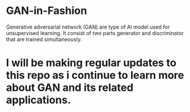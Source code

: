 # GAN-in-Fashion
Generative adversarial network (GAN) are type of AI model used for unsupervised learning. It consist of two parts generator and discriminator that are  trained simultaneously.

# I will be making regular updates to this repo as i continue to learn more about GAN and its related applications.
